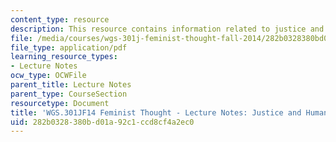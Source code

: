 ```yaml
---
content_type: resource
description: This resource contains information related to justice and human capabilities.
file: /media/courses/wgs-301j-feminist-thought-fall-2014/282b0328380bd01a92c1ccd8cf4a2ec0_MITWGS_301JF14_Sess10.pdf
file_type: application/pdf
learning_resource_types:
- Lecture Notes
ocw_type: OCWFile
parent_title: Lecture Notes
parent_type: CourseSection
resourcetype: Document
title: 'WGS.301JF14 Feminist Thought - Lecture Notes: Justice and Human Capabilities'
uid: 282b0328-380b-d01a-92c1-ccd8cf4a2ec0
---
```

